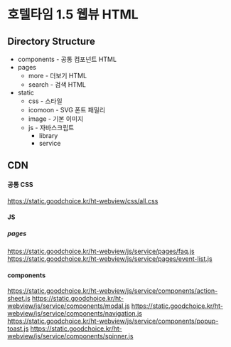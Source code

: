 # 호텔타임 1.5 웹뷰 HTML

## Directory Structure
+ components - 공통 컴포넌트 HTML
+ pages
    + more - 더보기 HTML
    + search - 검색 HTML
+ static
    + css - 스타일
    + icomoon - SVG 폰트 패밀리
    + image - 기본 이미지
    + js - 자바스크립트
        + library
        + service

## CDN
#### 공통 CSS
https://static.goodchoice.kr/ht-webview/css/all.css

#### JS

##### pages
https://static.goodchoice.kr/ht-webview/js/service/pages/faq.js
https://static.goodchoice.kr/ht-webview/js/service/pages/event-list.js

#### components
https://static.goodchoice.kr/ht-webview/js/service/components/action-sheet.js
https://static.goodchoice.kr/ht-webview/js/service/components/modal.js
https://static.goodchoice.kr/ht-webview/js/service/components/navigation.js
https://static.goodchoice.kr/ht-webview/js/service/components/popup-toast.js
https://static.goodchoice.kr/ht-webview/js/service/components/spinner.js